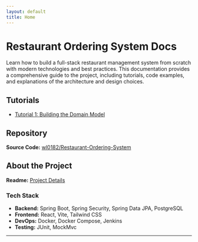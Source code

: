 ```yaml
---
layout: default
title: Home
---
```


# Restaurant Ordering System Docs

Learn how to build a full-stack restaurant management system from scratch with modern technologies and best practices.
This documentation provides a comprehensive guide to the project, including tutorials, code examples, and explanations of the architecture and design choices. 

## Tutorials
- [Tutorial 1: Building the Domain Model](episode-01-building-models.md) 


## Repository
**Source Code:** [wl0182/Restaurant-Ordering-System](https://github.com/wl0182/Restaurant-Ordering-System)

## About the Project
**Readme:** [Project Details](README.md)


### Tech Stack
- **Backend:** Spring Boot, Spring Security, Spring Data JPA, PostgreSQL
- **Frontend:** React, Vite, Tailwind CSS 
- **DevOps:** Docker, Docker Compose, Jenkins
- **Testing:** JUnit, MockMvc

---
